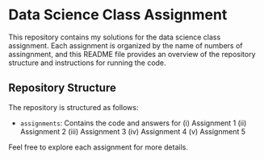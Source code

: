 # Data Science Class Assignment

This repository contains my solutions for the data science class assignment. Each assignment is organized by the name of numbers of assingnment, and this README file provides an
overview of the repository structure and instructions for running the code.

## Repository Structure

The repository is structured as follows:

- `assignments`: Contains the code and answers for (i) Assignment 1
                                                  (ii) Assignment 2
                                                 (iii) Assignment 3
                                                  (iv) Assignment 4
                                                   (v) Assignment 5


Feel free to explore each assignment for more details.

